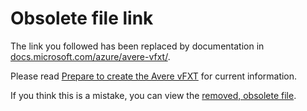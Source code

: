 # Obsolete file link

The link you followed has been replaced by documentation in [docs.microsoft.com/azure/avere-vfxt/](https://docs.microsoft.com/azure/avere-vfxt/). 

Please read [Prepare to create the Avere vFXT](https://docs.microsoft.com/en-us/azure/avere-vfxt/avere-vfxt-prereqs) for current information.

If you think this is a mistake, you can view the [removed, obsolete file](https://github.com/Azure/Avere/blob/master/docs/legacy/obs/prereqs.md).
